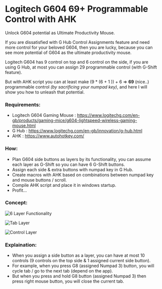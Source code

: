 # Logitech G604 69+ Programmable Control with AHK
Unlock G604 potential as Ultimate Productivity Mouse.

If you are dissatisfied with G Hub Control Assignments feature and need more control for your beloved G604, then you are lucky, because you can see more potential of G604 as the ultimate productivity mouse.

Logitech G604 has 9 control on top and 6 control on the side, if you are using G Hub, at most you can assign 29 programmable control (with G-Shift feature).

But with AHK script you can at least make (9 * (6 + 1 )) + 6 => **69** (nice..) programmable control *(by sacrificing your numpad key)*, and here I will show you how to unleash that potential.

### Requirements:
- Logitech G604 Gaming Mouse : https://www.logitechg.com/en-gb/products/gaming-mice/g604-lightspeed-wireless-gaming-mouse.html
- G Hub : https://www.logitechg.com/en-gb/innovation/g-hub.html
- AHK : https://www.autohotkey.com/

### How:
- Plan G604 side buttons as layers by its functionality, you can assume each layer as G-Shift so you can have 6 G-Shift buttons.
- Assign each side & extra buttons with numpad key in G Hub.
- Create macros with AHK based on combinations between numpad key and mouse buttons / scroll.
- Compile AHK script and place it in windows startup.
- Profit...

### Concept:
![6 Layer Functionality](https://drive.google.com/uc?export=download&id=1tQhGjQW0kp3lfWLSU9e2S-hA-UUr8cRN)

![Tab Layer](https://drive.google.com/uc?export=download&id=1edpoR4WjkO3VDphafElnbkUUhKPNOdS_)

![Control Layer](https://drive.google.com/uc?export=download&id=1NpzG5ICPa1QfsUop1kAkxQo-ANIEz4Y2)

### Explaination:
- When you assign a side button as a layer, you can have at most 10 controls (9 controls on the top side & 1 assigned current side button).
- For example, when you press G8 (assigned Numpad 3) button, you will cycle tab / go to the next tab (depend on the app).
- But when you press and hold G8 button (assigned Numpad 3) then press right mouse button, you will close the current tab.

